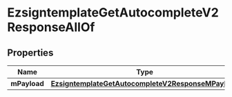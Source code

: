 

# EzsigntemplateGetAutocompleteV2ResponseAllOf

## Properties

Name | Type | Description | Notes
------------ | ------------- | ------------- | -------------
**mPayload** | [**EzsigntemplateGetAutocompleteV2ResponseMPayload**](EzsigntemplateGetAutocompleteV2ResponseMPayload.md) |  | 





